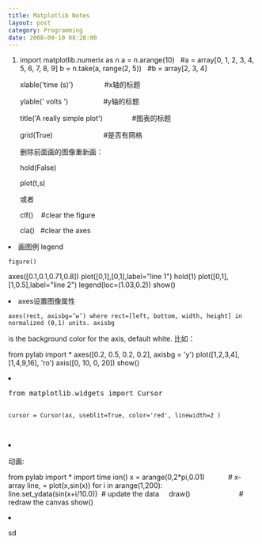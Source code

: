 ```yaml
---
title: Matplotlib Notes
layout: post
category: Programming
date: 2008-09-10 08:28:00
---
```


1.  import matplotlib.numerix as n
    a = n.arange(10)&nbsp;&nbsp; #a = array[0, 1, 2, 3, 4, 5, 6, 7, 8, 9]
b = n.take(a, range(2, 5))&nbsp;&nbsp; #b = array[2, 3, 4]

    xlable('time (s)')&nbsp;&nbsp;&nbsp;&nbsp;&nbsp;&nbsp;&nbsp;&nbsp;&nbsp;&nbsp;&nbsp;&nbsp;&nbsp;&nbsp;&nbsp; #x轴的标题

    ylable(' volts ')&nbsp;&nbsp;&nbsp;&nbsp;&nbsp;&nbsp;&nbsp;&nbsp;&nbsp;&nbsp;&nbsp;&nbsp;&nbsp;&nbsp;&nbsp;&nbsp;&nbsp; #y轴的标题

    title('A really simple plot')&nbsp;&nbsp;&nbsp;&nbsp;&nbsp;&nbsp;&nbsp;&nbsp;&nbsp;&nbsp;&nbsp;&nbsp;&nbsp;&nbsp; #图表的标题

    grid(True)&nbsp;&nbsp;&nbsp;&nbsp;&nbsp;&nbsp;&nbsp;&nbsp;&nbsp;&nbsp;&nbsp;&nbsp;&nbsp;&nbsp;&nbsp;&nbsp;&nbsp;&nbsp;&nbsp;&nbsp;&nbsp;&nbsp;&nbsp;&nbsp;&nbsp; #是否有网格

    删除前面画的图像重新画：

    hold(False)

    plot(t,s)

    或者

    clf()&nbsp;&nbsp;&nbsp; #clear the figure

    cla()&nbsp;&nbsp; #clear the axes
 <li>
    画图例 legend

    figure()
axes([0.1,0.1,0.71,0.8])
plot([0,1],[0,1],label="line 1")
hold(1)
plot([0,1],[1,0.5],label="line 2")
legend(loc=(1.03,0.2))
show()
 <li>
    axes设置图像属性

    axes(rect, axisbg=’w’) where rect=[left, bottom, width, height] in normalized (0,1) units. axisbg
is the background color for the axis, default white.
比如：  <p>from pylab import *
axes([0.2, 0.5, 0.2, 0.2], axisbg = 'y')
plot([1,2,3,4], [1,4,9,16], 'ro')
axis([0, 10, 0, 20])
show()
 <li><pre>from matplotlib.widgets import Cursor

    cursor = Cursor(ax, useblit=True, color='red', linewidth=2 )
</pre>
<li>

动画:

from pylab import *
import time
ion()
x = arange(0,2*pi,0.01)&nbsp;&nbsp;&nbsp;&nbsp;&nbsp;&nbsp;&nbsp;&nbsp;&nbsp;&nbsp;&nbsp; # x-array
line, = plot(x,sin(x))
for i in arange(1,200):
&nbsp;&nbsp;&nbsp; line.set_ydata(sin(x+i/10.0))&nbsp; # update the data
&nbsp;&nbsp;&nbsp; draw()&nbsp;&nbsp;&nbsp;&nbsp;&nbsp;&nbsp;&nbsp;&nbsp;&nbsp;&nbsp;&nbsp;&nbsp;&nbsp;&nbsp;&nbsp;&nbsp;&nbsp;&nbsp;&nbsp;&nbsp;&nbsp;&nbsp;&nbsp;&nbsp; # redraw the canvas
show()

<li>

sd
